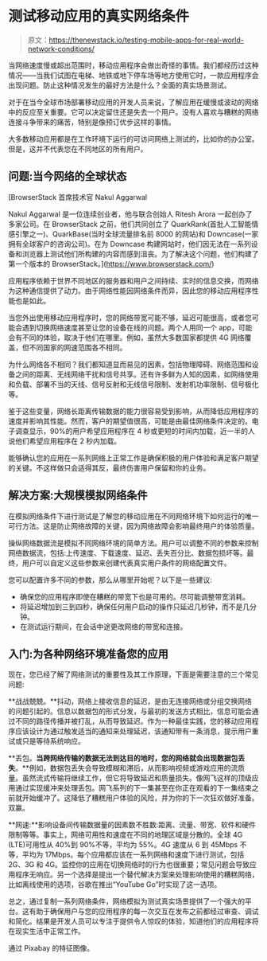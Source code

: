 # 测试移动应用的真实网络条件

> 原文：<https://thenewstack.io/testing-mobile-apps-for-real-world-network-conditions/>

当网络速度慢或超出范围时，移动应用程序会做出奇怪的事情。我们都经历过这种情况——当我们试图在电梯、地铁或地下停车场等地方使用它时，一款应用程序会出现问题。防止这种情况发生的最好方法是什么？全面的真实场景测试。

对于在当今全球市场部署移动应用的开发人员来说，了解应用在缓慢或波动的网络中的反应至关重要。它可以决定留住还是失去一个用户。没有人喜欢与糟糕的网络连接斗争带来的痛苦，特别是像预订优步这样的事情。

大多数移动应用都是在工作环境下运行的可访问网络上测试的，比如你的办公室。但是，这并不代表您在不同地区的所有用户。

## 问题:当今网络的全球状态

 [BrowserStack 首席技术官 Nakul Aggarwal

Nakul Aggarwal 是一位连续创业者，他与联合创始人 Ritesh Arora 一起创办了多家公司。在 BrowserStack 之前，他们共同创立了 QuarkRank(首批人工智能情感引擎之一)、QuarkBase(当时全球流量排名前 8000 的网站)和 Downcase(一家拥有全球客户的咨询公司)。在为 Downcase 构建网站时，他们因无法在一系列设备和浏览器上测试他们所构建的内容而感到沮丧。为了解决这个问题，他们构建了第一个版本的 BrowserStack。](https://www.browserstack.com/) 

应用程序依赖于世界不同地区的服务器和用户之间持续、实时的信息交换，而网络为这种通信提供了动力。由于网络性能因网络条件而异，因此您的移动应用程序性能也是如此。

当您外出使用移动应用程序时，您的网络带宽可能不够，延迟可能很高，或者您可能会遇到切换网络速度甚至让您的设备在线的问题。两个人用同一个 app，可能会有不同的体验，取决于他们在哪里。例如，虽然大多数国家都提供 4G 网络覆盖，但不同国家的网速范围各不相同。

为什么网络各不相同？我们都知道显而易见的因素，包括物理障碍、网络范围和设备之间的距离、无线网络干扰和信号共享。还有许多鲜为人知的因素，如网络使用和负载、部署不当的天线、信号反射和无线信号限制、发射机功率限制、信号极化等。

鉴于这些变量，网络长距离传输数据的能力很容易受到影响，从而降低应用程序的速度并影响其性能。然而，客户的期望值很高，可能是由最佳网络条件决定的。电子调查显示，90%的用户希望应用程序在 4 秒或更短的时间内加载，近一半的人说他们希望应用程序在 2 秒内加载。

能够确认您的应用在一系列网络上正常工作是确保积极的用户体验和满足客户期望的关键。不这样做只会适得其反，最终伤害用户保留和你的业务。

## 解决方案:大规模模拟网络条件

在模拟网络条件下进行测试是了解您的移动应用在不同网络环境下如何运行的唯一可行方法。这是防止网络故障的关键，因为网络故障会影响最终用户的体验质量。

操纵网络数据流是模拟不同网络环境的简单方法。用户可以调整不同的参数来控制网络数据流，包括:上传速度、下载速度、延迟、丢失百分比、数据包损坏等。最终，用户可以自定义这些参数来创建代表真实用户条件的网络配置文件。

您可以配置许多不同的参数，那么从哪里开始呢？以下是一些建议:

*   确保您的应用程序即使在糟糕的带宽下也是可用的。尽可能调整带宽消耗。
*   将延迟增加到三到四秒，确保任何用户启动的操作只延迟几秒钟，而不是几分钟。
*   在测试运行期间，在会话中途更改网络的带宽和连接。

## 入门:为各种网络环境准备您的应用

现在，您已经了解了网络测试的重要性及其工作原理，下面是需要注意的三个常见问题:

**战战兢兢。**抖动，网络上接收信息的延迟，是由无连接网络或分组交换网络的问题引起的。信息以数据包的形式分发，与最初的发送方式相比，信息可能会通过不同的路径传播并被打乱，从而导致延迟。作为一种最佳实践，您的移动应用程序应该设计为通过触发适当的通知来处理延迟，该通知带有一条消息，提示用户重试或只是等待系统响应。

**丢包。**当跨网络传输的数据无法到达目的地时，您的网络就会出现数据包丢失**。**例如，数据包丢失会导致模糊和滞后，从而影响视频或游戏应用的流质量。虽然流式传输将继续工作，但它将导致延迟和质量损失。像网飞这样的顶级应用通过实现缓冲来处理丢包。网飞系列的下一集甚至在你正在观看的下一集结束之前就开始缓冲了。这降低了糟糕用户体验的风险，并为你的下一次狂欢做好准备。双赢。

**网速:**影响设备间传输数据量的因素数不胜数:距离、流量、带宽、软件和硬件限制等等。事实上，网络可用性和速度在不同的地理区域是分散的。全球 4G (LTE)可用性从 40%到 90%不等，平均为 55%。4G 速度从 6 到 45Mbps 不等，平均为 17Mbps。每个应用都应该在一系列网络和速度下进行测试，包括 2G、3G 和 4G。监控你的应用在切换网络时的行为也很重要；常见问题会导致应用程序无响应。另一个选择是提出一个替代解决方案来处理影响使用的糟糕网络，比如离线使用的选项，谷歌在推出“YouTube Go”时实现了这一选项。

总之，通过复制一系列网络条件，网络模拟为测试真实场景提供了一个强大的平台。这有助于确保用户与您的应用程序的每一次交互在发布之前都经过审查、调试和简化。结果是开发人员可以专注于提供令人惊叹的体验，知道他们的应用程序将在现实生活中正常工作。

通过 Pixabay 的特征图像。

<svg xmlns:xlink="http://www.w3.org/1999/xlink" viewBox="0 0 68 31" version="1.1"><title>Group</title> <desc>Created with Sketch.</desc></svg>